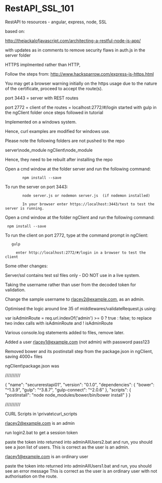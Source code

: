 # RestAPI_SSL_101

RestAPI to resources - angular, express, node, SSL

based on: 

http://thejackalofjavascript.com/architecting-a-restful-node-js-app/

with updates as in comments to remove security flaws in auth.js in the server folder

HTTPS implmented rather than HTTP, 

Follow the steps from:
http://www.hacksparrow.com/express-js-https.html

You may get a browser warning initially on the https usage due to the nature of the certificate, proceed to accept the route(s).


port 3443  = server with REST routes

port 2772   = client of the routes = localhost:2772/#/login
started with gulp in the ngClient folder once steps followed in tutorial


Implemented on a windows system.

Hence, curl examples are modified for windows use.


Please note the following folders are not pushed to the repo  

server\node_module
ngClient\node_module

Hence, they need to be rebuilt after installing the repo

Open a cmd window at the folder server and run the following command:

			npm install --save  
		 
		 
To run the server on port 3443: 

			node server.js or nodemon server.js  (if nodemon installed)
			
			In your browser enter https://localhost:3443/test to test the server is running.
			


Open a cmd window at the folder ngClient and run the following command:

     npm install --save  
		 
To run the client on port 2772, type at the command prompt in ngClient:

	   gulp

		 enter http://localhost:2772/#/login in a browser to test the client
		 
		 
		 
 



 
Some other changes:

Server/ssl contains test ssl files only - DO NOT use in a live system.

Taking the username rather than user from the decoded token for validation.

Change the sample username to rlacey2@example.com, as an admin.

Optimised the logic around line 35 of middlewares/validateRequest.js using:

var isAdminRoute = req.url.indexOf('admin') >= 0 ? true : false; to replace two index calls with isAdminRoute and ! isAdminRoute


Various console.log statements added to files, remove later.

Added a user rlacey1@example.com (not admin) with password pass123

 
Removed bower and its postinstall step from the package.json in ngClient, saving 4000+ files

ngClient\package.json was

//////////

{
  "name": "securerestapi01",
  "version": "0.1.0",
  "dependencies": {
    "bower": "^1.3.9",
    "gulp": "^3.8.7",
    "gulp-connect": "^2.0.6"
  },
  "scripts": {
    "postinstall": "node node_modules/bower/bin/bower install"
  }
}

//////////



CURL Scripts in  \private\curl_scripts

rlacey2@example.com is an admin

run login2.bat to get a session token

paste the token into returned into adminAllUsers2.bat and run, you should see a json list of users.
This is correct as the user is an admin.


rlacey1@example.com is an ordinary user

paste the token into returned into adminAllUsers1.bat and run, you should see an error message
This is correct as the user is an ordinary user with not authorisation on the route.

